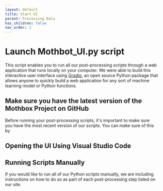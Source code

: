 ```yaml
---
layout: default
title: Start UI
parent: Processing Data
has_children: false
nav_order: 2
---
```

# Launch Mothbot_UI.py script

This script enables you to run all our post-processing scripts through a web application that runs locally on your computer. We were able to build this interactive user interface using [Gradio](https://github.com/gradio-app/gradio), an open source Python package that allows anyone to quickly build a web application for any sort of machine learning model or Python functions.  

## Make sure you have the latest version of the Mothbox Project on GitHub
Before running your post-processing scripts, it's important to make sure you have the most recent version of our scripts. You can make sure of this by 

## Opening the UI Using Visual Studio Code



## Running Scripts Manually
If you would like to run all of our Python scripts manually, we are including instructions on how to do so as part of each post-processing step listed on our site. 

